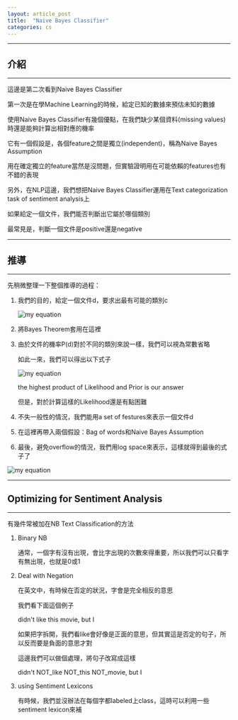 ```yaml
---
layout: article_post
title:  "Naive Bayes Classifier"
categories: cs
---
```


---
## 介紹
---

這邊是第二次看到Naive Bayes Classifier

第一次是在學Machine Learning的時候，給定已知的數據來預估未知的數據

使用Naive Bayes Classifier有幾個優點，在我們缺少某個資料(missing values)時還是能夠計算出相對應的機率

它有一個假設是，各個feature之間是獨立(independent)，稱為Naive Bayes Assumption

用在確定獨立的feature當然是沒問題，但實驗證明用在可能依賴的features也有不錯的表現

另外，在NLP這邊，我們想把Naive Bayes Classifier運用在Text categorization task of sentiment analysis上

如果給定一個文件，我們能否判斷出它屬於哪個類別

最常見是，判斷一個文件是positive還是negative

---
## 推導
---

先稍微整理一下整個推導的過程：

1. 我們的目的，給定一個文件d，要求出最有可能的類別c

	![my equation](https://i.imgur.com/fChgb0a.png)

2. 將Bayes Theorem套用在這裡
3. 由於文件的機率P(d)對於不同的類別來說一樣，我們可以視為常數省略

	如此一來，我們可以得出以下式子

	![my equation](https://i.imgur.com/K2IKmg0.png)

	the highest product of Likelihood and Prior is our answer

	但是，對於計算這樣的Likelihood還是有點困難

4. 不失一般性的情況，我們能用a set of festures來表示一個文件d
5. 在這裡再帶入兩個假設：Bag of words和Naive Bayes Assumption
6. 最後，避免overflow的情況，我們用log space來表示，這樣就得到最後的式子了

![my equation](https://i.imgur.com/LbTk6XH.png)

---
## Optimizing for Sentiment Analysis
---

有幾件常被加在NB Text Classification的方法

1. Binary NB

	通常，一個字有沒有出現，會比字出現的次數來得重要，所以我們可以只看字有無出現，也就是0或1

2. Deal with Negation

	在英文中，有時候在否定的狀況，字會是完全相反的意思

	我們看下面這個例子

	didn't like this movie, but I

	如果把字拆開，我們看like會好像是正面的意思，但其實這是否定的句子，所以反而要是負面的意思才對

	這邊我們可以做個處理，將句子改寫成這樣

	didn't NOT\_like NOT\_this NOT\_movie, but I

3. using Sentiment Lexicons

	有時候，我們並沒辦法在每個字都labeled上class，這時可以利用一些sentiment lexicon來補






